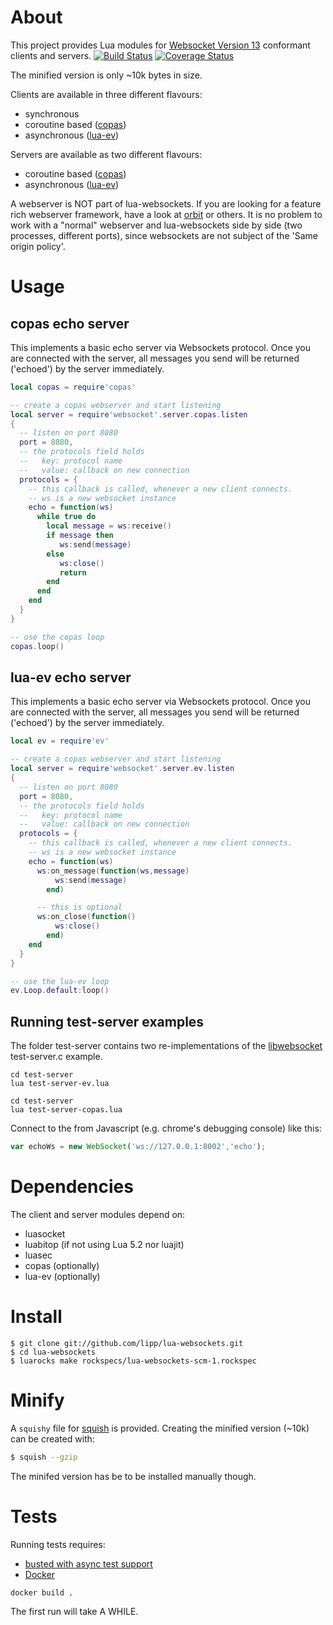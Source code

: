 # About

This project provides Lua modules for [Websocket Version 13](http://tools.ietf.org/html/rfc6455) conformant clients and servers. 
[![Build Status](https://travis-ci.org/lipp/lua-websockets.svg?branch=master)](https://travis-ci.org/lipp/lua-websockets)
[![Coverage Status](https://coveralls.io/repos/lipp/lua-websockets/badge.png?branch=add-coveralls)](https://coveralls.io/r/lipp/lua-websockets?branch=master)

The minified version is only ~10k bytes in size.

Clients are available in three different flavours:

  - synchronous
  - coroutine based ([copas](http://keplerproject.github.com/copas))
  - asynchronous ([lua-ev](https://github.com/brimworks/lua-ev))

Servers are available as two different flavours:

  - coroutine based ([copas](http://keplerproject.github.com/copas))
  - asynchronous ([lua-ev](https://github.com/brimworks/lua-ev))


A webserver is NOT part of lua-websockets. If you are looking for a feature rich webserver framework, have a look at [orbit](http://keplerproject.github.com/orbit/) or others. It is no problem to work with a "normal" webserver and lua-websockets side by side (two processes, different ports), since websockets are not subject of the 'Same origin policy'.

# Usage
## copas echo server
This implements a basic echo server via Websockets protocol. Once you are connected with the server, all messages you send will be returned ('echoed') by the server immediately.

```lua
local copas = require'copas'

-- create a copas webserver and start listening
local server = require'websocket'.server.copas.listen
{
  -- listen on port 8080
  port = 8080,
  -- the protocols field holds
  --   key: protocol name
  --   value: callback on new connection
  protocols = {
    -- this callback is called, whenever a new client connects.
    -- ws is a new websocket instance
    echo = function(ws)
      while true do
        local message = ws:receive()
        if message then
           ws:send(message)
        else
           ws:close()
           return
        end
      end
    end
  }
}

-- use the copas loop
copas.loop()
```

## lua-ev echo server
This implements a basic echo server via Websockets protocol. Once you are connected with the server, all messages you send will be returned ('echoed') by the server immediately.

```lua
local ev = require'ev'

-- create a copas webserver and start listening
local server = require'websocket'.server.ev.listen
{
  -- listen on port 8080
  port = 8080,
  -- the protocols field holds
  --   key: protocol name
  --   value: callback on new connection
  protocols = {
    -- this callback is called, whenever a new client connects.
    -- ws is a new websocket instance
    echo = function(ws)
      ws:on_message(function(ws,message)
          ws:send(message)
        end)

      -- this is optional
      ws:on_close(function()
          ws:close()
        end)
    end
  }
}

-- use the lua-ev loop
ev.Loop.default:loop()

```

## Running test-server examples

The folder test-server contains two re-implementations of the [libwebsocket](http://git.warmcat.com/cgi-bin/cgit/libwebsockets/) test-server.c example.

```shell
cd test-server
lua test-server-ev.lua
```

```shell
cd test-server
lua test-server-copas.lua
```

Connect to the from Javascript (e.g. chrome's debugging console) like this:
```Javascript
var echoWs = new WebSocket('ws://127.0.0.1:8002','echo');
```

# Dependencies

The client and server modules depend on:

  - luasocket
  - luabitop (if not using Lua 5.2 nor luajit)
  - luasec
  - copas (optionally)
  - lua-ev (optionally)

# Install

```shell
$ git clone git://github.com/lipp/lua-websockets.git
$ cd lua-websockets
$ luarocks make rockspecs/lua-websockets-scm-1.rockspec
```

# Minify

A `squishy` file for [squish](http://matthewwild.co.uk/projects/squish/home) is
provided. Creating the minified version (~10k) can be created with:

```sh
$ squish --gzip
```

The minifed version has be to be installed manually though.


# Tests

Running tests requires:

  - [busted with async test support](https://github.com/lipp/busted)
  - [Docker](http://www.docker.com)

```shell
docker build .
```

The first run will take A WHILE.
